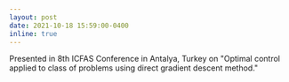 ```yaml
---
layout: post
date: 2021-10-18 15:59:00-0400
inline: true
---
```


Presented in 8th ICFAS Conference in Antalya, Turkey on "Optimal control applied to class of problems using direct gradient descent method." 
